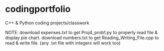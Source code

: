 # codingportfolio
C++ & Python coding projects/classwork

NOTE: download expenses.txt to get Proj4_prob1.py to properly read file & display pie chart.
      download numbers.txt to get Reading_Writing_File.cpp to read & write file. (any .txt file with integers will work too)
